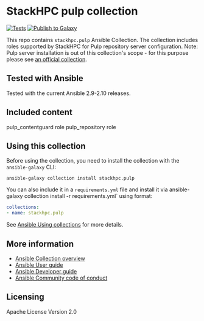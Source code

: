 # StackHPC pulp collection

[![Tests](https://github.com/stackhpc/ansible-collection-pulp/actions/workflows/pull_request.yml/badge.svg)](https://github.com/stackhpc/ansible-collection-pulp/actions/workflows/pull_request.yml) [![Publish to Galaxy](https://github.com/stackhpc/ansible-collection-pulp/actions/workflows/publish.yml/badge.svg)](https://github.com/stackhpc/ansible-collection-pulp/actions/workflows/publish.yml)

This repo contains `stackhpc.pulp` Ansible Collection. The collection includes roles supported by StackHPC for Pulp repository server configuration.
Note: Pulp server installation is out of this collection's scope - for this purpose please see [an official collection](https://galaxy.ansible.com/pulp/pulp_installer).

## Tested with Ansible

Tested with the current Ansible 2.9-2.10 releases.

## Included content

pulp_contentguard role
pulp_repository role

## Using this collection

Before using the collection, you need to install the collection with the `ansible-galaxy` CLI:

    ansible-galaxy collection install stackhpc.pulp

You can also include it in a `requirements.yml` file and install it via ansible-galaxy collection install -r requirements.yml` using format:

```yaml
collections:
- name: stackhpc.pulp
```

See [Ansible Using collections](https://docs.ansible.com/ansible/latest/user_guide/collections_using.html) for more details.

## More information

- [Ansible Collection overview](https://github.com/ansible-collections/overview)
- [Ansible User guide](https://docs.ansible.com/ansible/latest/user_guide/index.html)
- [Ansible Developer guide](https://docs.ansible.com/ansible/latest/dev_guide/index.html)
- [Ansible Community code of conduct](https://docs.ansible.com/ansible/latest/community/code_of_conduct.html)

## Licensing

Apache License Version 2.0
